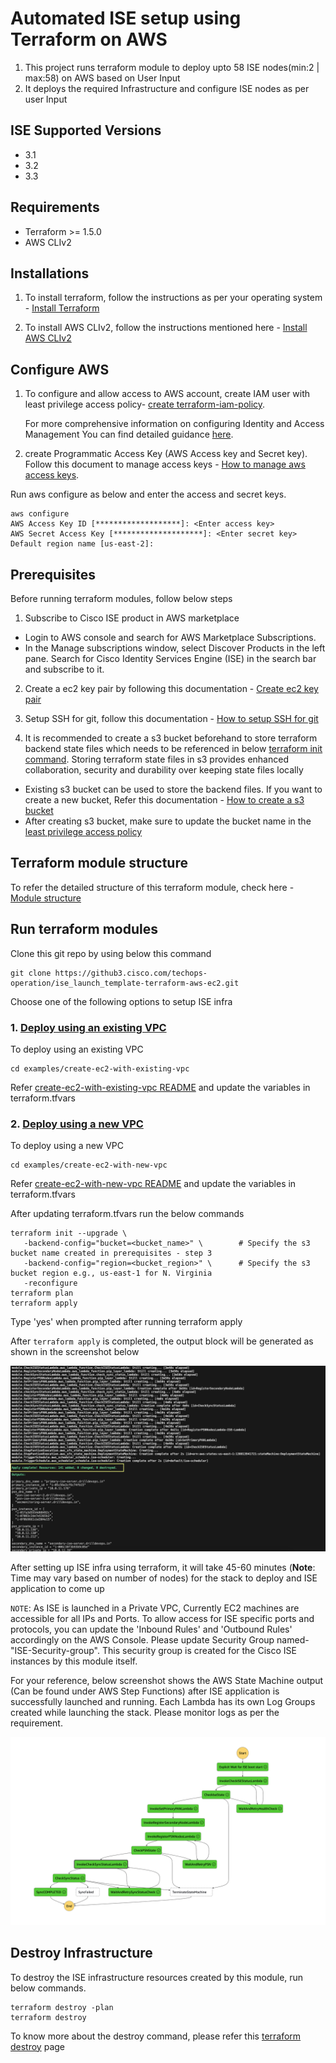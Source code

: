 # Automated ISE setup using Terraform on AWS

1. This project runs terraform module to deploy upto 58 ISE nodes(min:2 | max:58) on AWS based on User Input
2. It deploys the required Infrastructure and configure ISE nodes as per user Input

## ISE Supported Versions
- 3.1
- 3.2
- 3.3

## Requirements
- Terraform >= 1.5.0
- AWS CLIv2

## Installations
1. To install terraform, follow the instructions as per your operating system - [Install Terraform](https://developer.hashicorp.com/terraform/tutorials/aws-get-started/install-cli)

2. To install AWS CLIv2, follow the instructions mentioned here - [Install AWS CLIv2](https://docs.aws.amazon.com/cli/latest/userguide/getting-started-install.html)


## Configure AWS
1. To configure and allow access to AWS account, create IAM user with least privilege access policy- [create terraform-iam-policy](./docs/terraform-policy.json). 

      For more comprehensive information on configuring Identity and  Access Management You can find detailed guidance  [here](./docs/iampolicyreadme.md).

 2. create Programmatic Access Key (AWS Access key and Secret key). Follow this document to manage access keys - [How to manage aws access keys](https://docs.aws.amazon.com/IAM/latest/UserGuide/id_credentials_access-keys.html#Using_CreateAccessKey). 

Run aws configure as below and enter the access and secret keys.

```
aws configure
AWS Access Key ID [*******************]: <Enter access key>
AWS Secret Access Key [********************]: <Enter secret key>
Default region name [us-east-2]: 

```

## Prerequisites
Before running terraform modules, follow below steps

1. Subscribe to Cisco ISE product in AWS marketplace
- Login to AWS console and search for AWS Marketplace Subscriptions. 
- In the Manage subscriptions window, select Discover Products in the left pane. Search for Cisco Identity Services Engine (ISE) in the search bar and subscribe to it.

2. Create a ec2 key pair by following this documentation - [Create ec2 key pair](https://docs.aws.amazon.com/AWSEC2/latest/UserGuide/create-key-pairs.html)

3. Setup SSH for git, follow this documentation - [How to setup SSH for git](https://www.warp.dev/terminus/git-clone-ssh) 

4. It is recommended to create a s3 bucket beforehand to store terraform backend state files which needs to be referenced in below [terraform init command](#terraform_init_command). Storing terraform state files in s3 provides enhanced collaboration, security and durability over keeping state files locally
  - Existing s3 bucket can be used to store the backend files. If you want to create a new bucket, Refer this documentation - [How to create a s3 bucket](https://docs.aws.amazon.com/AmazonS3/latest/userguide/create-bucket-overview.html)
  - After creating s3 bucket, make sure to update the bucket name in the [least privilege access policy](./docs/terraform-policy.json#L206)


## Terraform module structure

To refer the detailed structure of this terraform module, check here - [Module structure](./docs/directory-structure.md)

## Run terraform modules

Clone this git repo by using below this command 
  ```
  git clone https://github3.cisco.com/techops-operation/ise_launch_template-terraform-aws-ec2.git
  ```

Choose one of the following options to setup ISE infra
### 1. [Deploy using an existing VPC](./examples/create-ec2-with-existing-vpc/)

To deploy using an existing VPC
  ```
  cd examples/create-ec2-with-existing-vpc
  ```
  Refer [create-ec2-with-existing-vpc README](./examples/create-ec2-with-existing-vpc/README.md) and update the variables in terraform.tfvars

### 2. [Deploy using a new VPC](./examples/create-ec2-with-new-vpc/)

To deploy using a new VPC
```
cd examples/create-ec2-with-new-vpc
```
Refer [create-ec2-with-new-vpc README](./examples/create-ec2-with-new-vpc/README.md) and update the variables in terraform.tfvars

<a name="terraform_init_command"></a>
After updating terraform.tfvars run the below commands
 ```
 terraform init --upgrade \
    -backend-config="bucket=<bucket_name>" \        # Specify the s3 bucket name created in prerequisites - step 3
    -backend-config="region=<bucket_region>" \      # Specify the s3 bucket region e.g., us-east-1 for N. Virginia
    -reconfigure
 terraform plan
 terraform apply
 ```

Type 'yes' when prompted after running terraform apply

After `terraform apply` is completed, the output block will be generated as shown in the screenshot below

![alt terraform output](./docs/terraform_ouput.png)

After setting up ISE infra using terraform, it will take 45-60 minutes (**Note**: Time may vary based on number of nodes) for the stack to deploy and ISE application to come up

`NOTE`: As ISE is launched in a Private VPC, Currently EC2 machines are accessible for all IPs and Ports. To allow access for ISE specific ports and protocols, you can update the 'Inbound Rules' and 'Outbound Rules' accordingly on the AWS Console. Please update Security Group named- "ISE-Security-group". This security group is created for the Cisco ISE instances by this module itself.


For your reference, below screenshot shows the AWS State Machine output (Can be found under AWS Step Functions) after ISE application is successfully launched and running. Each Lambda has its own Log Groups created while launching the stack. Please monitor logs as per the requirement.

![alt state machine output](./docs/state_machine_diagram.png)

## Destroy Infrastructure

To destroy the ISE infrastructure resources created by this module, run below commands. 

```
terraform destroy -plan
terraform destroy
``` 
To know more about the destroy command, please refer this [terraform destroy](https://developer.hashicorp.com/terraform/cli/commands/destroy) page







